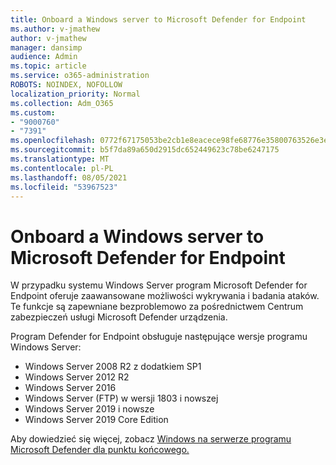 ```yaml
---
title: Onboard a Windows server to Microsoft Defender for Endpoint
ms.author: v-jmathew
author: v-jmathew
manager: dansimp
audience: Admin
ms.topic: article
ms.service: o365-administration
ROBOTS: NOINDEX, NOFOLLOW
localization_priority: Normal
ms.collection: Adm_O365
ms.custom:
- "9000760"
- "7391"
ms.openlocfilehash: 0772f67175053be2cb1e8eacece98fe68776e35800763526e3e6f4fd5375228c
ms.sourcegitcommit: b5f7da89a650d2915dc652449623c78be6247175
ms.translationtype: MT
ms.contentlocale: pl-PL
ms.lasthandoff: 08/05/2021
ms.locfileid: "53967523"
---
```

# <a name="onboard-a-windows-server-to-microsoft-defender-for-endpoint"></a>Onboard a Windows server to Microsoft Defender for Endpoint

W przypadku systemu Windows Server program Microsoft Defender for Endpoint oferuje zaawansowane możliwości wykrywania i badania ataków. Te funkcje są zapewniane bezproblemowo za pośrednictwem Centrum zabezpieczeń usługi Microsoft Defender urządzenia.

Program Defender for Endpoint obsługuje następujące wersje programu Windows Server:

- Windows Server 2008 R2 z dodatkiem SP1
- Windows Server 2012 R2
- Windows Server 2016
- Windows Server (FTP) w wersji 1803 i nowszej
- Windows Server 2019 i nowsze
- Windows Server 2019 Core Edition

Aby dowiedzieć się więcej, zobacz [Windows na serwerze programu Microsoft Defender dla punktu końcowego.](https://go.microsoft.com/fwlink/?linkid=2143627)
